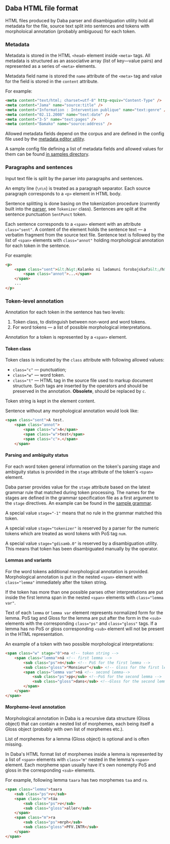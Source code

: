 ## Daba HTML file format

HTML files produced by Daba parser and disambiguation utility hold all
metadata for the file, source text split into sentences and tokens
with morpholoical annotation (probably ambiguous) for each token.

### Metadata

Metadata is stored in the HTML `<head>` element inside `<meta>` tags.
All metadata is structured as an associative array (list of
key—value pairs) and represented as a series of `<meta>` elements.

Metadata field name is stored the `name` attribute of the `<meta>` tag
and value for the field is stored in the `content` attribute.

For example:

```HTML
<meta content="text/html; charset=utf-8" http-equiv="Content-Type" />
<meta content="Jama" name="source:title" />
<meta content="Information : Intervention publique" name="text:genre" />
<meta content="02.11.2008" name="text:date" />
<meta content="3-5" name="text:pages" />
<meta content="Bamako" name="source:address" />
```

Allowed metadata fields depend on the corpus and are defined in the
config file used by the [metadata editor utility](../daba/meta.py).

A sample config file defining a list of metadata fields and allowed
values for them can be found [in samples directory](./samples/meta.xml).


### Paragraphs and sentences

Input text file is split by the parser into paragraphs and sentences.

An empty line (`\n\n`) is treated as a paragraph separator. Each
source paragraph corresponds to a `<p>` element in HTML body.

Sentence splitting is done basing on the tokenization procedure
(currently built into the [parser](../daba/mparser.py), see `Tokenizer`
class). Sentences are split at the sentence punctuation `SentPunct`
token.

Each sentence corresponds to a `<span>` element with an attribute
`class="sent"`. A content of the element holds the sentence
text — a verbatim fragment from the source text file. Sentence text is
followed by the list of `<span>` elements with `class="annot"` holding
morphological annotation for each token in the sentence.

For example:

```HTML
<p>
	<span class="sent">&lt;h&gt;Kalanko ni ladamuni forobajɛkafɔ&lt;/h&gt;
		<span class="annot">...</span>
	</span>
	...
</p>
```

### Token-level annotation

Annotation for each token in the sentence has two levels:

1. Token class, to distinguish between non-word and word tokens.
2. For word tokens — a list of possible morphological
   interpretations.

Annotation for a token is represented by a `<span>` element.

#### Token class

Token class is indicated by the `class` attribute with following
allowed values:

* `class="c"` — punctuation;
* `class="w"` — word token.
* `class="t"` — HTML tag in the source file used to markup document
  structure. Such tags are inserted by the operators and should be
  preserved in the annotation. **Obsolete**, should be replaced by `c`.

Token string is kept in the element content.

Sentence without any morphological annotation would look like:

```HTML
<span class="sent">A test.
	<span class="annot">
		<span class="w">A</span>
		<span class="w">test</span>
		<span class="c">.</span>
	</span>
```

#### Parsing and ambiguity status

For each word token general information on the token's parsing stage
and ambiguity status is provided in the `stage` attribute of the
token's `<span>` element.

Daba parser provides value for the `stage` attribute based on the
latest grammar rule that matched during token processing. The names
for the stages are defined in the grammar specification file as a
first argument to the `stage` directives. An example can be found in
the [sample grammar](./sample/bamana.gram.txt).

A special value `stage="-1"` means that no rule in the grammar matched
this token.

A special value `stage="tokenizer"` is reserved by a parser for the
numeric tokens which are treated as word tokens with PoS tag `num`.

A special value `stage="gdisamb.0"` is reserved by a disambiguation
utility. This means that token has been disambiguated manually by the
operator.


#### Lemmas and variants

For the word tokens additional morphological annotation is
provided. Morphological annotation is put in the nested `<span>` element
with `class="lemma"` immediately after the token string.

If the token has more than one possible parses other interpretations
are put inside the first lemma span in the nested `<span>` elements
with `class="lemma var"`.

Text of each `lemma` or `lemma var` element represents normalized form
for the lemma. PoS tag and Gloss for the lemma are put after the form
in the `<sub>` elements with the corresponding `class="ps"` and
`class="gloss"` tags. If a lemma has no PoS or gloss corresponding
`<sub>` element will not be present in the HTML representation.

An example of a token with two possible morphological interpretations:

```HTML
<span class="w" stage="0">na <!-- token string -->
	<span class="lemma">ná <!-- first lemma -->
		<sub class="ps">n</sub> <!-- PoS for the first lemma -->
		<sub class="gloss">"Monsieur"</sub> <!-- Gloss for the first lemma-->
		<span class="lemma var">ná <!-- second lemma-->
			<sub class="ps">pp</sub> <!--PoS for the second lemma -->
			<sub class="gloss">dans</sub> <!--Gloss for the second lemma-->
		</span>
	</span>
</span>
```

#### Morpheme-level annotation

Morphological annotation in Daba is a recursive data structure (Gloss
object) that can contain a nested list of morphemes, each being itself
a Gloss object (probably with own list of morphemes etc.).

List of morphemes for a lemma (Gloss object) is optional and is often
missing.

In Daba's HTML format list of morphemes inside a lemma is represented
by a list of `<span>` elements with `class="m"` nested in the lemma's
`<span>` element. Each morpheme span usually have it's own nonempty
PoS and gloss in the corresponding `<sub>` elements.

For example, following lemma `taara` has two morphemes `taa` and `ra`.

```HTML
<span class="lemma">taara
	<sub class="ps">v</sub>
	<span class="m">táa
		<sub class="ps">v</sub>
		<sub class="gloss">aller</sub>
	</span>
	<span class="m">ra
		<sub class="ps">mrph</sub>
		<sub class="gloss">PFV.INTR</sub>
	</span>
</span>
```



